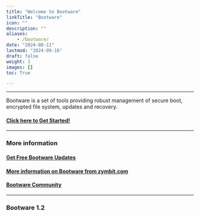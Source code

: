 ```yaml
---
title: "Welcome to Bootware"
linkTitle: "Bootware"
icon: ""
description: ""
aliases:
    - /bootware/
date: "2024-08-11"
lastmod: "2024-09-16"
draft: false
weight: 3
images: []
toc: True

---
```


-----

Bootware is a set of tools providing robust management of secure boot, encrypted file system, updates and recovery.

#### [Click here to Get Started!](getting-started)

-----

### More information

#### [Get Free Bootware Updates](https://www.zymbit.com/get-free-bootware/)

#### [More information on Bootware  from zymbit.com](https://www.zymbit.com/bootware/)

#### [Bootware Community](https://community.zymbit.com/c/bootware)

-----

### Bootware 1.2 

